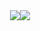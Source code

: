 
<!--
<div align="center">

  ### 👋 Hi there 👋 
 <a  href="https://wkdus885.tistory.com/"><img align="center" src="https://img.shields.io/badge/Tistory-3DDC84?style=flat-square&logo=Blogger&logoColor=white"/></a> 


</div>

<div align="center">

 ![Youth787's GitHub stats](https://github-readme-stats.vercel.app/api?username=Youth787&show_icons=true&theme=merko)  

</div>-->
<div style="display: flex; justify-content: center; align-items: center;">
  <img align="right" src="http://mazandi.herokuapp.com/api?handle=ar77gt&theme=dark" style="margin: 0;"/>
  <a href="https://solved.ac/ar77gt">
    <img src="http://mazassumnida.wtf/api/v2/generate_badge?boj=ar77gt" style="margin: 0;"/>
  </a>
</div>


<!--
**Youth787/youth787** is a ✨ _special_ ✨ repository because its `README.md` (this file) appears on your GitHub profile.

Here are some ideas to get you started:

- 🔭 I’m currently working on ...
- 🌱 I’m currently learning ...
- 👯 I’m looking to collaborate on ...
- 🤔 I’m looking for help with ...
- 💬 Ask me about ...
- 📫 How to reach me: ...
- 😄 Pronouns: ...
- ⚡ Fun fact: ...
-->
